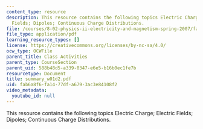 ```yaml
---
content_type: resource
description: This resource contains the following topics Electric Charge; Electric
  Fields; Dipoles; Continuous Charge Distributions.
file: /courses/8-02-physics-ii-electricity-and-magnetism-spring-2007/fab6a8f6fa1477dfa6793ac3e84108f2_summary_w01d2.pdf
file_type: application/pdf
learning_resource_types: []
license: https://creativecommons.org/licenses/by-nc-sa/4.0/
ocw_type: OCWFile
parent_title: Class Activities
parent_type: CourseSection
parent_uid: 588b48d5-a339-0347-e6e5-b16b0ec1fe7b
resourcetype: Document
title: summary_w01d2.pdf
uid: fab6a8f6-fa14-77df-a679-3ac3e84108f2
video_metadata:
  youtube_id: null
---
```

This resource contains the following topics Electric Charge; Electric Fields; Dipoles; Continuous Charge Distributions.